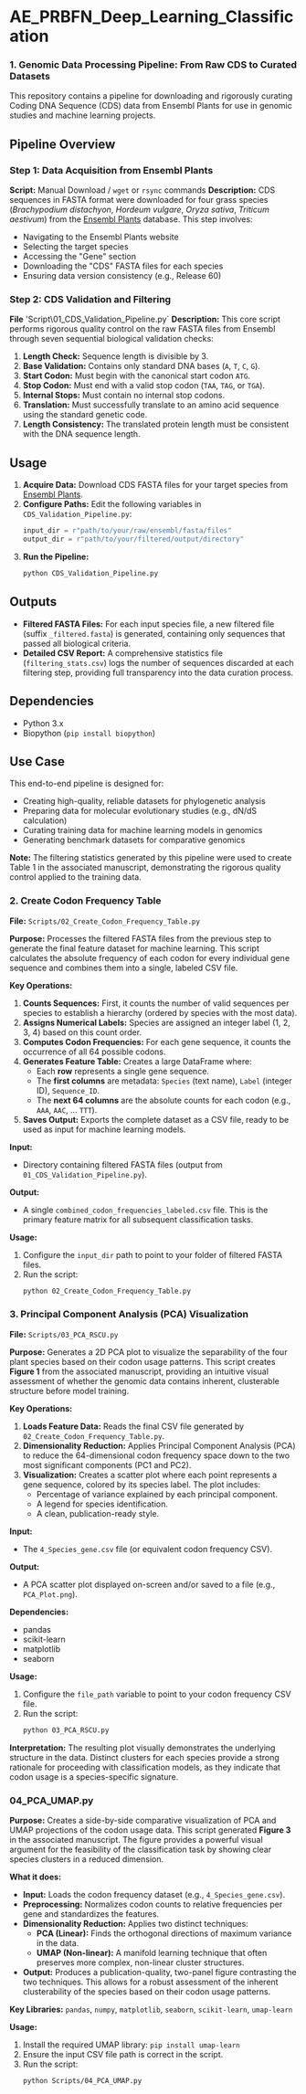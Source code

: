 # AE_PRBFN_Deep_Learning_Classification
### 1. Genomic Data Processing Pipeline: From Raw CDS to Curated Datasets

This repository contains a pipeline for downloading and rigorously curating Coding DNA Sequence (CDS) data from Ensembl Plants for use in genomic studies and machine learning projects.

## Pipeline Overview

### Step 1: Data Acquisition from Ensembl Plants
**Script:** Manual Download / `wget` or `rsync` commands
**Description:** CDS sequences in FASTA format were downloaded for four grass species (*Brachypodium distachyon*, *Hordeum vulgare*, *Oryza sativa*, *Triticum aestivum*) from the [Ensembl Plants](http://plants.ensembl.org/) database. This step involves:
- Navigating to the Ensembl Plants website
- Selecting the target species
- Accessing the "Gene" section
- Downloading the "CDS" FASTA files for each species
- Ensuring data version consistency (e.g., Release 60)

### Step 2: CDS Validation and Filtering
**File**  'Script\01_CDS_Validation_Pipeline.py`
**Description:** This core script performs rigorous quality control on the raw FASTA files from Ensembl through seven sequential biological validation checks:

1.  **Length Check:** Sequence length is divisible by 3.
2.  **Base Validation:** Contains only standard DNA bases (`A`, `T`, `C`, `G`).
3.  **Start Codon:** Must begin with the canonical start codon `ATG`.
4.  **Stop Codon:** Must end with a valid stop codon (`TAA`, `TAG`, or `TGA`).
5.  **Internal Stops:** Must contain no internal stop codons.
6.  **Translation:** Must successfully translate to an amino acid sequence using the standard genetic code.
7.  **Length Consistency:** The translated protein length must be consistent with the DNA sequence length.

## Usage

1.  **Acquire Data:** Download CDS FASTA files for your target species from [Ensembl Plants](http://plants.ensembl.org/).
2.  **Configure Paths:** Edit the following variables in `CDS_Validation_Pipeline.py`:
    ```python
    input_dir = r"path/to/your/raw/ensembl/fasta/files"
    output_dir = r"path/to/your/filtered/output/directory"
    ```
3.  **Run the Pipeline:**
    ```bash
    python CDS_Validation_Pipeline.py
    ```

## Outputs

*   **Filtered FASTA Files:** For each input species file, a new filtered file (suffix `_filtered.fasta`) is generated, containing only sequences that passed all biological criteria.
*   **Detailed CSV Report:** A comprehensive statistics file (`filtering_stats.csv`) logs the number of sequences discarded at each filtering step, providing full transparency into the data curation process.

## Dependencies

*   Python 3.x
*   Biopython (`pip install biopython`)

## Use Case

This end-to-end pipeline is designed for:
- Creating high-quality, reliable datasets for phylogenetic analysis
- Preparing data for molecular evolutionary studies (e.g., dN/dS calculation)
- Curating training data for machine learning models in genomics
- Generating benchmark datasets for comparative genomics

**Note:** The filtering statistics generated by this pipeline were used to create Table 1 in the associated manuscript, demonstrating the rigorous quality control applied to the training data.
### 2. Create Codon Frequency Table

**File:** `Scripts/02_Create_Codon_Frequency_Table.py`

**Purpose:** Processes the filtered FASTA files from the previous step to generate the final feature dataset for machine learning. This script calculates the absolute frequency of each codon for every individual gene sequence and combines them into a single, labeled CSV file.

**Key Operations:**
1.  **Counts Sequences:** First, it counts the number of valid sequences per species to establish a hierarchy (ordered by species with the most data).
2.  **Assigns Numerical Labels:** Species are assigned an integer label (1, 2, 3, 4) based on this count order.
3.  **Computes Codon Frequencies:** For each gene sequence, it counts the occurrence of all 64 possible codons.
4.  **Generates Feature Table:** Creates a large DataFrame where:
    - Each **row** represents a single gene sequence.
    - The **first columns** are metadata: `Species` (text name), `Label` (integer ID), `Sequence_ID`.
    - The **next 64 columns** are the absolute counts for each codon (e.g., `AAA`, `AAC`, ... `TTT`).
5.  **Saves Output:** Exports the complete dataset as a CSV file, ready to be used as input for machine learning models.

**Input:**
- Directory containing filtered FASTA files (output from `01_CDS_Validation_Pipeline.py`).

**Output:**
- A single `combined_codon_frequencies_labeled.csv` file. This is the primary feature matrix for all subsequent classification tasks.

**Usage:**
1.  Configure the `input_dir` path to point to your folder of filtered FASTA files.
2.  Run the script:
    ```bash
    python 02_Create_Codon_Frequency_Table.py
    ```
### 3. Principal Component Analysis (PCA) Visualization

**File:** `Scripts/03_PCA_RSCU.py`

**Purpose:** Generates a 2D PCA plot to visualize the separability of the four plant species based on their codon usage patterns. This script creates **Figure 1** from the associated manuscript, providing an intuitive visual assessment of whether the genomic data contains inherent, clusterable structure before model training.

**Key Operations:**
1.  **Loads Feature Data:** Reads the final CSV file generated by `02_Create_Codon_Frequency_Table.py`.
2.  **Dimensionality Reduction:** Applies Principal Component Analysis (PCA) to reduce the 64-dimensional codon frequency space down to the two most significant components (PC1 and PC2).
3.  **Visualization:** Creates a scatter plot where each point represents a gene sequence, colored by its species label. The plot includes:
    - Percentage of variance explained by each principal component.
    - A legend for species identification.
    - A clean, publication-ready style.

**Input:**
- The `4_Species_gene.csv` file (or equivalent codon frequency CSV).

**Output:**
- A PCA scatter plot displayed on-screen and/or saved to a file (e.g., `PCA_Plot.png`).

**Dependencies:**
- pandas
- scikit-learn
- matplotlib
- seaborn

**Usage:**
1.  Configure the `file_path` variable to point to your codon frequency CSV file.
2.  Run the script:
    ```bash
    python 03_PCA_RSCU.py
    ```

**Interpretation:** The resulting plot visually demonstrates the underlying structure in the data. Distinct clusters for each species provide a strong rationale for proceeding with classification models, as they indicate that codon usage is a species-specific signature.
### **04_PCA_UMAP.py**

**Purpose:** Creates a side-by-side comparative visualization of PCA and UMAP projections of the codon usage data. This script generated **Figure 3** in the associated manuscript. The figure provides a powerful visual argument for the feasibility of the classification task by showing clear species clusters in a reduced dimension.

**What it does:**
*   **Input:** Loads the codon frequency dataset (e.g., `4_Species_gene.csv`).
*   **Preprocessing:** Normalizes codon counts to relative frequencies per gene and standardizes the features.
*   **Dimensionality Reduction:** Applies two distinct techniques:
    *   **PCA (Linear):** Finds the orthogonal directions of maximum variance in the data.
    *   **UMAP (Non-linear):** A manifold learning technique that often preserves more complex, non-linear cluster structures.
*   **Output:** Produces a publication-quality, two-panel figure contrasting the two techniques. This allows for a robust assessment of the inherent clusterability of the species based on their codon usage patterns.

**Key Libraries:** `pandas`, `numpy`, `matplotlib`, `seaborn`, `scikit-learn`, `umap-learn`

**Usage:**
1.  Install the required UMAP library: `pip install umap-learn`
2.  Ensure the input CSV file path is correct in the script.
3.  Run the script:
    ```bash
    python Scripts/04_PCA_UMAP.py
    ```
